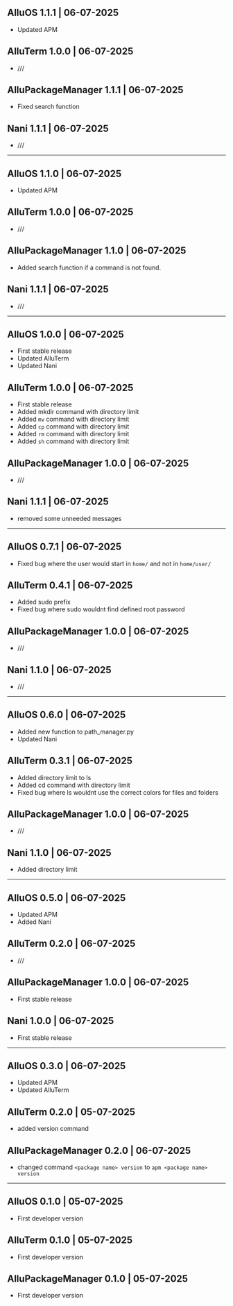 ## AlluOS 1.1.1 | 06-07-2025
- Updated APM

## AlluTerm 1.0.0 | 06-07-2025
- ///

## AlluPackageManager 1.1.1 | 06-07-2025
- Fixed search function

## Nani 1.1.1 | 06-07-2025
- ///

<hr>

## AlluOS 1.1.0 | 06-07-2025
- Updated APM

## AlluTerm 1.0.0 | 06-07-2025
- ///

## AlluPackageManager 1.1.0 | 06-07-2025
- Added search function if a command is not found.

## Nani 1.1.1 | 06-07-2025
- ///

<hr>

## AlluOS 1.0.0 | 06-07-2025
- First stable release
- Updated AlluTerm
- Updated Nani

## AlluTerm 1.0.0 | 06-07-2025
- First stable release
- Added mkdir command with directory limit
- Added `mv` command with directory limit
- Added `cp` command with directory limit
- Added `rm` command with directory limit
- Added `sh` command with directory limit

## AlluPackageManager 1.0.0 | 06-07-2025
- ///

## Nani 1.1.1 | 06-07-2025
- removed some unneeded messages

<hr>

## AlluOS 0.7.1 | 06-07-2025
- Fixed bug where the user would start in `home/` and not in `home/user/`

## AlluTerm 0.4.1 | 06-07-2025
- Added sudo prefix
- Fixed bug where sudo wouldnt find defined root password

## AlluPackageManager 1.0.0 | 06-07-2025
- ///

## Nani 1.1.0 | 06-07-2025
- ///

<hr>

## AlluOS 0.6.0 | 06-07-2025
- Added new function to path_manager.py
- Updated Nani

## AlluTerm 0.3.1 | 06-07-2025
- Added directory limit to ls
- Added cd command with directory limit
- Fixed bug where ls wouldnt use the correct colors for files and folders

## AlluPackageManager 1.0.0 | 06-07-2025
- ///

## Nani 1.1.0 | 06-07-2025
- Added directory limit

<hr>

## AlluOS 0.5.0 | 06-07-2025
- Updated APM
- Added Nani

## AlluTerm 0.2.0 | 06-07-2025
- ///

## AlluPackageManager 1.0.0 | 06-07-2025
- First stable release

## Nani 1.0.0 | 06-07-2025
- First stable release

<hr>

## AlluOS 0.3.0 | 06-07-2025
- Updated APM
- Updated AlluTerm

## AlluTerm 0.2.0 | 05-07-2025
- added version command

## AlluPackageManager 0.2.0 | 06-07-2025
- changed command `<package name> version` to `apm <package name> version`

<hr>

## AlluOS 0.1.0 | 05-07-2025
- First developer version

## AlluTerm 0.1.0 | 05-07-2025
- First developer version

## AlluPackageManager 0.1.0 | 05-07-2025
- First developer version
